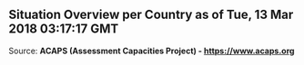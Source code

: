 ## Situation Overview per Country as of Tue, 13 Mar 2018 03:17:17 GMT

Source: **ACAPS (Assessment Capacities Project) - https://www.acaps.org**